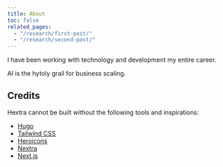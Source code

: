 ```yaml
---
title: About
toc: false
related_pages:
  - "/research/first-post/"
  - "/research/second-post/"
---
```


I have been working with technology and development my entire career. 

AI is the hytoly grail for business scaling.

## Credits

Hextra cannot be built without the following tools and inspirations:

- [Hugo](https://gohugo.io/)
- [Tailwind CSS](https://tailwindcss.com/)
- [Heroicons](https://heroicons.com/)
- [Nextra](https://nextra.vercel.app/)
- [Next.js](https://nextjs.org/)

